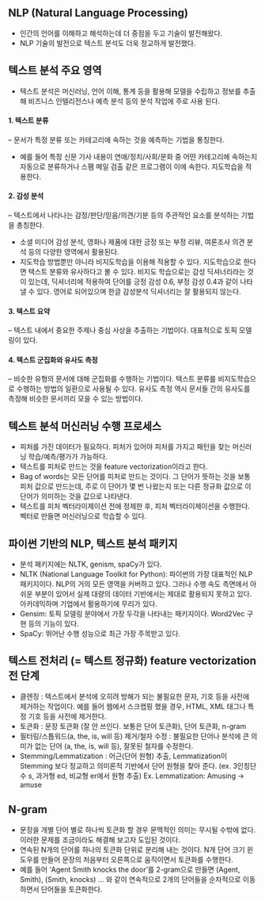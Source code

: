 NLP (Natural Language Processing)
----------------------------------------------------------
- 인간의 언어를 이해하고 해석하는데 더 중점을 두고 기술이 발전해왔다.  
- NLP 기술의 발전으로 텍스트 분석도 더욱 정교하게 발전했다.  

텍스트 분석 주요 영역
----------------------------------------------------------
- 텍스트 분석은 머신러닝, 언어 이해, 통계 등을 활용해 모델을 수립하고 정보를 추출해 비즈니스 인텔리전스나 예측 분석 등의 분석 작업에 주로 사용 된다.

#### 1. 텍스트 분류

– 문서가 특정 분류 또는 카테고리에 속하는 것을 예측하는 기법을 통칭한다. 
- 예를 들어 특정 신문 기사 내용이 연애/정치/사회/문화 중 어떤 카테고리에 속하는지 자동으로 분류하거나 스팸 메일 검출 같은 프로그램이 이에 속한다. 지도학습을 적용한다.

#### 2. 감성 분석

– 텍스트에서 나타나는 감정/판단/믿음/의견/기분 등의 주관적인 요소를 분석하는 기법을 총칭한다.
- 소셜 미디어 감성 분석, 영화나 제품에 대한 긍정 또는 부정 리뷰, 여론조사 의견 분석 등의 다양한 영역에서 활용된다. 
- 지도학습 방법뿐만 아니라 비지도학습을 이용해 적용할 수 있다. 지도학습으로 한다면 텍스트 분류와 유사하다고 볼 수 있다. 비지도 학습으로는 감성 딕셔너리라는 것이 있는데, 딕셔너리에 적용하여 단어를 긍정 감성 0.6, 부정 감성 0.4과 같이 나타낼 수 있다. 영어로 되어있으며 한글 감성분석 딕셔너리는 잘 활용되지 않는다.

#### 3. 텍스트 요약 

– 텍스트 내에서 중요한 주제나 중심 사상을 추출하는 기법이다. 대표적으로 토픽 모델링이 있다.

#### 4. 텍스트 군집화와 유사도 측정

– 비슷한 유형의 문서에 대해 군집화를 수행하는 기법이다. 텍스트 분류를 비지도학습으로 수행하는 방법의 일환으로 사용될 수 있다. 유사도 측정 역시 문서들 간의 유사도를 측정해 비슷한 문서끼리 모을 수 있는 방법이다.

텍스트 분석 머신러닝 수행 프로세스
----------------------------------------------------------
- 피처를 가진 데이터가 필요하다. 피처가 있어야 피처를 가지고 패턴을 찾는 머신러닝 학습/예측/평가가 가능하다.
- 텍스트를 피처로 만드는 것을 feature vectorization이라고 한다.
- Bag of words는 모든 단어를 피처로 만드는 것이다. 그 단어가 뜻하는 것을 보통 피처 값으로 만드는데, 주로 이 단어가 몇 번 나왔는지 또는 다른 정규화 값으로 이 단어가 의미하는 것을 값으로 나타낸다.
- 텍스트를 피처 벡터라이제이션 전에 정제한 후, 피처 벡터라이제이션을 수행한다. 벡터로 만들면 머신러닝으로 학습할 수 있다.

파이썬 기반의 NLP, 텍스트 분석 패키지
----------------------------------------------------------
- 분석 패키지에는 NLTK, genism, spaCy가 있다.
- NLTK (National Language Toolkit for Python): 파이썬의 가장 대표적인 NLP 패키지이다. NLP의 거의 모든 영역을 커버하고 있다. 그러나 수행 속도 측면에서 아쉬운 부분이 있어서 실제 대량의 데이터 기반에서는 제대로 활용되지 못하고 있다. 아카데믹하며 기업에서 활용하기에 무리가 있다.
- Gensim: 토픽 모델링 분야에서 가장 두각을 나타내는 패키지이다. Word2Vec 구현 등의 기능이 있다.
- SpaCy: 뛰어난 수행 성능으로 최근 가장 주목받고 있다.

텍스트 전처리 (= 텍스트 정규화) feature vectorization 전 단계
----------------------------------------------------------
- 클렌징 : 텍스트에서 분석에 오히려 방해가 되는 불필요한 문자, 기호 등을 사전에 제거하는 작업이다. 예를 들어 웹에서 스크랩핑 했을 경우, HTML, XML 태그나 특정 기호 등을 사전에 제거한다.
- 토큰화 : 문장 토큰화 (잘 안 쓰인다. 보통은 단어 토큰화), 단어 토큰화, n-gram
- 필터링/스톱워드(a, the, is, will 등) 제거/철자 수정 : 불필요한 단어나 분석에 큰 의미가 없는 단어 (a, the, is, will 등), 잘못된 철자를 수정한다.
- Stemming/Lemmatization : 어근(단어 원형) 추출, Lemmatization이 Stemming 보다 정교하고 의미론적 기반에서 단어 원형을 찾아 준다. (ex. 3인칭단수 s, 과거형 ed, 비교형 er에서 원형 추출) Ex. Lemmatization: Amusing -> amuse

N-gram
----------------------------------------------------------
-	문장을 개별 단어 별로 하나씩 토큰화 할 경우 문맥적인 의미는 무시될 수밖에 없다. 이러한 문제를 조금이라도 해결해 보고자 도입된 것이다.
-	연속된 N개의 단어를 하나의 토큰화 단위로 분리해 내는 것이다. N개 단어 크기 윈도우를 만들어 문장의 처음부터 오른쪽으로 움직이면서 토큰화를 수행한다.
-	예를 들어 ‘Agent Smith knocks the door’를 2-gram으로 만들면 (Agent, Smith), (Smith, knocks) … 와 같이 연속적으로 2개의 단어들을 순차적으로 이동하면서 단어들을 토큰화한다.

